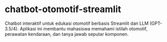 # chatbot-otomotif-streamlit
Chatbot interaktif untuk edukasi otomotif berbasis Streamlit dan LLM (GPT-3.5/4).  Aplikasi ini membantu mahasiswa memahami istilah otomotif, perawatan kendaraan, dan tanya jawab seputar komponen.

